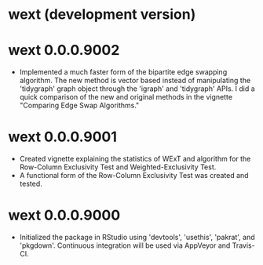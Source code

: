 # wext (development version)

# wext 0.0.0.9002

* Implemented a much faster form of the bipartite edge swapping algorithm. The new method is vector based instead of manipulating the 'tidygraph' graph object through the 'igraph' and 'tidygraph' APIs. I did a quick comparison of the new and original methods in the vignette "Comparing Edge Swap Algorithms."

# wext 0.0.0.9001

* Created vignette explaining the statistics of WExT and algorithm for the Row-Column Exclusivity Test and Weighted-Exclusivity Test.
* A functional form of the Row-Column Exclusivity Test was created and tested.

# wext 0.0.0.9000

* Initialized the package in RStudio using 'devtools', 'usethis', 'pakrat', and 'pkgdown'. Continuous integration will be used via AppVeyor and Travis-CI.

